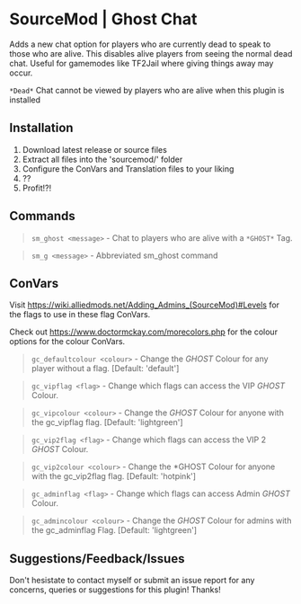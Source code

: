 # SourceMod | Ghost Chat
Adds a new chat option for players who are currently dead to speak to those who are alive. This disables alive players from seeing the normal dead chat. Useful for gamemodes like TF2Jail where giving things away may occur.

`*Dead*` Chat cannot be viewed by players who are alive when this plugin is installed

## Installation
1. Download latest release or source files
2. Extract all files into the 'sourcemod/' folder
3. Configure the ConVars and Translation files to your liking
4. ??
5. Profit!?!

## Commands
> `sm_ghost <message>` - Chat to players who are alive with a `*GHOST*` Tag.

> `sm_g <message>` - Abbreviated sm_ghost command

## ConVars
Visit https://wiki.alliedmods.net/Adding_Admins_(SourceMod)#Levels for the flags to use in these flag ConVars.

Check out https://www.doctormckay.com/morecolors.php for the colour options for the colour ConVars.

> `gc_defaultcolour <colour>` - Change the *GHOST* Colour for any player without a flag. [Default: 'default']

> `gc_vipflag <flag>` - Change which flags can access the VIP *GHOST* Colour.

> `gc_vipcolour <colour>` - Change the *GHOST* Colour for anyone with the gc_vipflag flag. [Default: 'lightgreen']

> `gc_vip2flag <flag>` - Change which flags can access the VIP 2 *GHOST* Colour.

> `gc_vip2colour <colour>` - Change the *GHOST Colour for anyone with the gc_vip2flag flag. [Default: 'hotpink']

> `gc_adminflag <flag>` - Change which flags can access Admin *GHOST* Colour.

> `gc_admincolour <colour>` - Change the *GHOST* Colour for admins with the gc_adminflag Flag. [Default: 'lightgreen']
  
## Suggestions/Feedback/Issues

Don't hesistate to contact myself or submit an issue report for any concerns, queries or suggestions for this plugin!
Thanks!

